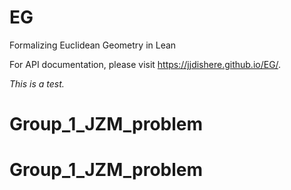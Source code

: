 # EG
Formalizing Euclidean Geometry in Lean

For API documentation, please visit https://jjdishere.github.io/EG/.

*This is a test.*
# Group_1_JZM_problem
# Group_1_JZM_problem
